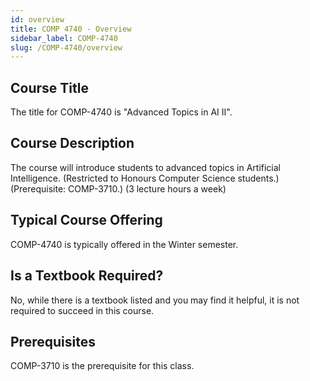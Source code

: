 ```yaml
---
id: overview
title: COMP 4740 - Overview
sidebar_label: COMP-4740
slug: /COMP-4740/overview
---
```


## Course Title

The title for COMP-4740 is "Advanced Topics in AI II".

## Course Description

The course will introduce students to advanced topics in Artificial Intelligence. (Restricted to Honours Computer Science students.) (Prerequisite: COMP-3710.) (3 lecture hours a week)

## Typical Course Offering

COMP-4740 is typically offered in the Winter semester.

## Is a Textbook Required?

No, while there is a textbook listed and you may find it helpful, it is not required to succeed in this course.

## Prerequisites

COMP-3710 is the prerequisite for this class.

